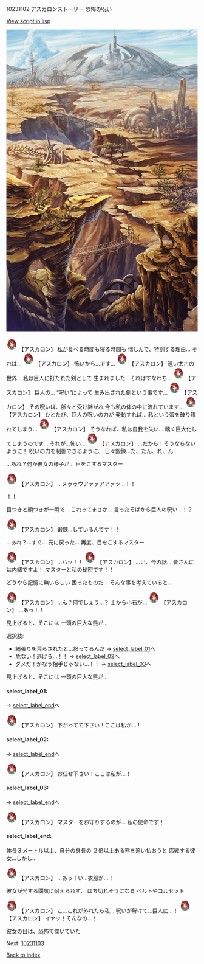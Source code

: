 10231102 アスカロンストーリー 恐怖の呪い

[View script in lisp](../scripts/10231102.txt)

![004_wildland.png](../images/backgrounds/004_wildland.png)

<img src="../images/units/102311.png" alt="102311.png" height="34"/>
【アスカロン】
私が食べる時間も寝る時間も
惜しんで、特訓する理由…
それは…

<img src="../images/units/102311.png" alt="102311.png" height="34"/>
【アスカロン】
怖いから…です…

<img src="../images/units/102311.png" alt="102311.png" height="34"/>
【アスカロン】
遠い太古の世界…
私は巨人に打たれた剣として
生まれました…それはすなわち…

<img src="../images/units/102311.png" alt="102311.png" height="34"/>
【アスカロン】
巨人の…
“呪い”によって
生み出された剣という事です…

<img src="../images/units/102311.png" alt="102311.png" height="34"/>
【アスカロン】
その呪いは、脈々と受け継がれ
今も私の体の中に流れています…

<img src="../images/units/102311.png" alt="102311.png" height="34"/>
【アスカロン】
ひとたび、巨人の呪いの力が
発動すれば…
私という殻を破り現れてしまう…

<img src="../images/units/102311.png" alt="102311.png" height="34"/>
【アスカロン】
そうなれば、私は自我を失い…
醜く巨大化してしまうのです…
それが…怖い…

<img src="../images/units/102311.png" alt="102311.png" height="34"/>
【アスカロン】
…だから！そうならないように！
呪いの力を制御できるように、
日々鍛錬…た、たん、れ、ん…

…あれ？何か彼女の様子が…
目をこするマスター

<img src="../images/units/102311.png" alt="102311.png" height="34"/>
【アスカロン】
…ヌゥゥウアァァアアァッ…！！

！！

目つきと顔つきが一瞬で…
これってまさか…
言ったそばから巨人の呪い…！？

<img src="../images/units/102311.png" alt="102311.png" height="34"/>
【アスカロン】
鍛錬…しているんです！！

…あれ？…すぐ…
元に戻った…
再度、目をこするマスター

<img src="../images/units/102311.png" alt="102311.png" height="34"/>
【アスカロン】
…ハッ！！

<img src="../images/units/102311.png" alt="102311.png" height="34"/>
【アスカロン】
…い、今の話…
皆さんには内緒ですよ！
マスターと私の秘密です！！

どうやら記憶に無いらしい
困ったものだ…
そんな事を考えていると…

<img src="../images/units/102311.png" alt="102311.png" height="34"/>
【アスカロン】
…ん？何でしょう…？
上から小石が…

<img src="../images/units/102311.png" alt="102311.png" height="34"/>
【アスカロン】
…あっ！！

見上げると、そこには
一頭の巨大な熊が…

選択肢:
- 縄張りを荒らされたと…怒ってるんだ → [select_label_01](#select_label_01)へ
- 危ない！逃げろ…！！ → [select_label_02](#select_label_02)へ
- ダメだ！かなう相手じゃない…！！ → [select_label_03](#select_label_03)へ

見上げると、そこには
一頭の巨大な熊が…

#### select_label_01:
 → [select_label_end](#select_label_end)へ

<img src="../images/units/102311.png" alt="102311.png" height="34"/>
【アスカロン】
下がってて下さい！ここは私が…！

#### select_label_02:
 → [select_label_end](#select_label_end)へ

<img src="../images/units/102311.png" alt="102311.png" height="34"/>
【アスカロン】
お任せ下さい！ここは私が…！

#### select_label_03:
 → [select_label_end](#select_label_end)へ

<img src="../images/units/102311.png" alt="102311.png" height="34"/>
【アスカロン】
マスターをお守りするのが…
私の使命です！

#### select_label_end:

体長３メートル以上、自分の身長の
２倍以上ある熊を追い払おうと
応戦する彼女…しかし…

<img src="../images/units/102311.png" alt="102311.png" height="34"/>
【アスカロン】
…あっ！い…衣服が…！

彼女が発する闘気に耐えられず、
はち切れそうになる
ベルトやコルセット

<img src="../images/units/102311.png" alt="102311.png" height="34"/>
【アスカロン】
こ…これが外れたら私…
呪いが解けて…巨人に…！

<img src="../images/units/102311.png" alt="102311.png" height="34"/>
【アスカロン】
イヤッ！そんなの…！

彼女の目は、恐怖で慄いていた

Next: [10231103](10231103.md)

[Back to index](index.md)
